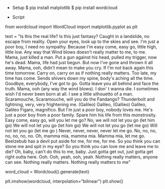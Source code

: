 - Setup
$ pip install matplotlib
$ pip install wordcloud

- Script

from wordcloud import WordCloud
import matplotlib.pyplot as plt

text = "Is this the real life? Is this just fantasy? Caught in a landslide, no escape from reality. Open your eyes, look up to the skies and see. I'm just a poor boy, I need no sympathy. Because I'm easy come, easy go, little high, little low. Any way that Wind blows doesn't really matter to me, to me. Mama, just killed a man. Put a gun against his head, pulled my trigger, now he's dead. Mama, life had just begun. But now I've gone and thrown it all away. Mama, ooh, didn't mean to make you cry. If I'm not back again this time tomorrow. Carry on, carry on as if nothing really matters. Too late, my time has come. Sends shivers down my spine, body's aching all the time. Goodbye, everybody, I've got to go. Gotta leave you all behind and face the truth. Mama, ooh (any way the wind blows). I don' t wanna die. I sometimes wish I'd never been born at all. I see a little silhouetto of a man. Scaramouche, Scaramouche, will you do the Fandango? Thunderbolt and lightning, very, very frightening me. (Galileo) Galileo, (Galileo) Galileo, Galileo Figaro, magnifico. But I'm just a poor boy, nobody loves me. He's just a poor boy from a poor family. Spare him his life from this monstrosity. Easy come, easy go, will you let me go? No, we will not let you go (let him go) We will not let you go (let him go) We will not let you go (let me go) Will not let you go (let me go ) Never, never, never, never let me go. No, no, no, no, no, no, no. Oh, mamma mia, mamma mia. Mamma mia, let me go. Beelzebub has a devil put aside for me, for me, for me. So you think you can stone me and spit in my eye? So you think you can love me and leave me to die? Oh, baby, can't do this to me, baby. Just gotta get out, just gotta get right outta here. Ooh. Ooh, yeah, ooh, yeah. Nothing really matters, anyone can see. Nothing really matters. Nothing really matters to me"

word_cloud = Wordcloud().generate(text)

plt.imshow(wordcloud, interpolation="bilinear")
plt.show()